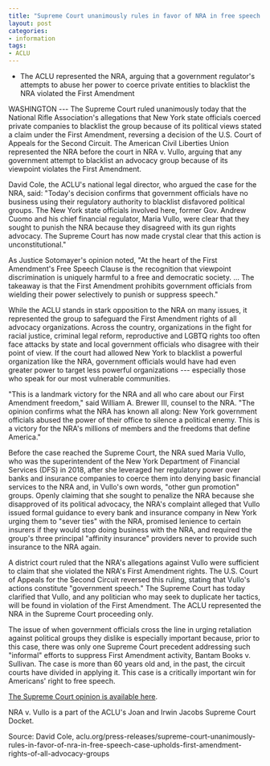 ```yaml
---
title: "Supreme Court unanimously rules in favor of NRA in free speech case, upholds First Amendment rights of all advocacy groups"
layout: post
categories:
- information
tags:
- ACLU
---
```


- The ACLU represented the NRA, arguing that a government regulator's attempts to abuse her power to coerce private entities to blacklist the NRA violated the First Amendment

WASHINGTON --- The Supreme Court ruled unanimously today that the National Rifle Association's allegations that New York state officials coerced private companies to blacklist the group because of its political views stated a claim under the First Amendment, reversing a decision of the U.S. Court of Appeals for the Second Circuit. The American Civil Liberties Union represented the NRA before the court in NRA v. Vullo, arguing that any government attempt to blacklist an advocacy group because of its viewpoint violates the First Amendment.

David Cole, the ACLU's national legal director, who argued the case for the NRA, said: "Today's decision confirms that government officials have no business using their regulatory authority to blacklist disfavored political groups. The New York state officials involved here, former Gov. Andrew Cuomo and his chief financial regulator, Maria Vullo, were clear that they sought to punish the NRA because they disagreed with its gun rights advocacy. The Supreme Court has now made crystal clear that this action is unconstitutional."

As Justice Sotomayer's opinion noted, "At the heart of the First Amendment's Free Speech Clause is the recognition that viewpoint discrimination is uniquely harmful to a free and democratic society. ... The takeaway is that the First Amendment prohibits government officials from wielding their power selectively to punish or suppress speech."

While the ACLU stands in stark opposition to the NRA on many issues, it represented the group to safeguard the First Amendment rights of all advocacy organizations. Across the country, organizations in the fight for racial justice, criminal legal reform, reproductive and LGBTQ rights too often face attacks by state and local government officials who disagree with their point of view. If the court had allowed New York to blacklist a powerful organization like the NRA, government officials would have had even greater power to target less powerful organizations --- especially those who speak for our most vulnerable communities.

"This is a landmark victory for the NRA and all who care about our First Amendment freedom," said William A. Brewer III, counsel to the NRA. "The opinion confirms what the NRA has known all along: New York government officials abused the power of their office to silence a political enemy. This is a victory for the NRA's millions of members and the freedoms that define America."

Before the case reached the Supreme Court, the NRA sued Maria Vullo, who was the superintendent of the New York Department of Financial Services (DFS) in 2018, after she leveraged her regulatory power over banks and insurance companies to coerce them into denying basic financial services to the NRA and, in Vullo's own words, "other gun promotion" groups. Openly claiming that she sought to penalize the NRA because she disapproved of its political advocacy, the NRA's complaint alleged that Vullo issued formal guidance to every bank and insurance company in New York urging them to "sever ties" with the NRA, promised lenience to certain insurers if they would stop doing business with the NRA, and required the group's three principal "affinity insurance" providers never to provide such insurance to the NRA again.

A district court ruled that the NRA's allegations against Vullo were sufficient to claim that she violated the NRA's First Amendment rights. The U.S. Court of Appeals for the Second Circuit reversed this ruling, stating that Vullo's actions constitute "government speech." The Supreme Court has today clarified that Vullo, and any politician who may seek to duplicate her tactics, will be found in violation of the First Amendment. The ACLU represented the NRA in the Supreme Court proceeding only.

The issue of when government officials cross the line in urging retaliation against political groups they dislike is especially important because, prior to this case, there was only one Supreme Court precedent addressing such "informal" efforts to suppress First Amendment activity, Bantam Books v. Sullivan. The case is more than 60 years old and, in the past, the circuit courts have divided in applying it. This case is a critically important win for Americans' right to free speech.

<a href="https://www.supremecourt.gov/opinions/23pdf/22-842_6kg7.pdf">The Supreme Court opinion is available here</a>.

NRA v. Vullo is a part of the ACLU's Joan and Irwin Jacobs Supreme Court Docket.

Source: David Cole, aclu.org/press-releases/supreme-court-unanimously-rules-in-favor-of-nra-in-free-speech-case-upholds-first-amendment-rights-of-all-advocacy-groups
